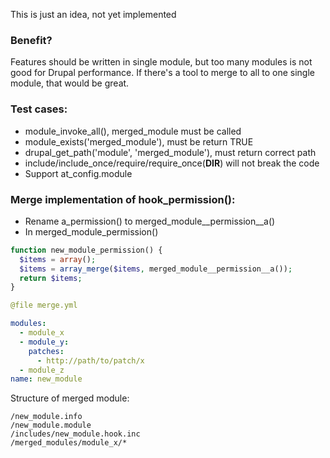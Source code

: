 This is just an idea, not yet implemented

### Benefit?

Features should be written in single module, but too many modules is not good for
Drupal performance. If there's a tool to merge to all to one single module, that
would be great.

### Test cases:

- module_invoke_all(), merged_module must be called
- module_exists('merged_module'), must be return TRUE
- drupal_get_path('module', 'merged_module'), must return correct path
- include/include_once/require/require_once(__DIR__) will not break the code
- Support at_config.module

### Merge implementation of hook_permission():

- Rename a_permission() to merged_module__permission__a()
- In merged_module_permission()

````php
function new_module_permission() {
  $items = array();
  $items = array_merge($items, merged_module__permission__a());
  return $items;
}
````

````yaml
@file merge.yml

modules:
  - module_x
  - module_y:
    patches:
      - http://path/to/patch/x
  - module_z
name: new_module
````

Structure of merged module:

````
/new_module.info
/new_module.module
/includes/new_module.hook.inc
/merged_modules/module_x/*
````
